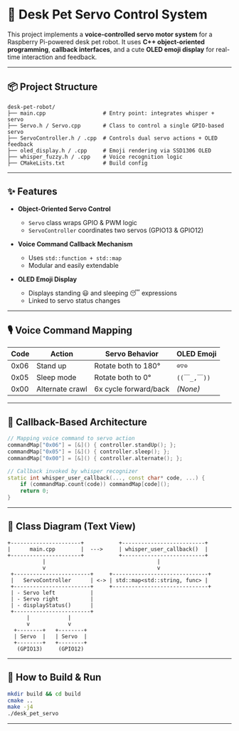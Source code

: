 # 🐾 Desk Pet Servo Control System

This project implements a **voice-controlled servo motor system** for a Raspberry Pi-powered desk pet robot. It uses **C++ object-oriented programming**, **callback interfaces**, and a cute **OLED emoji display** for real-time interaction and feedback.

---

## 📦 Project Structure

```
desk-pet-robot/
├── main.cpp                  # Entry point: integrates whisper + servo
├── Servo.h / Servo.cpp       # Class to control a single GPIO-based servo
├── ServoController.h / .cpp  # Controls dual servo actions + OLED feedback
├── oled_display.h / .cpp     # Emoji rendering via SSD1306 OLED
├── whisper_fuzzy.h / .cpp    # Voice recognition logic
├── CMakeLists.txt            # Build config
```

---

## ✨ Features

- **Object-Oriented Servo Control**
  - `Servo` class wraps GPIO & PWM logic
  - `ServoController` coordinates two servos (GPIO13 & GPIO12)

- **Voice Command Callback Mechanism**
  - Uses `std::function + std::map`
  - Modular and easily extendable

- **OLED Emoji Display**
  - Displays standing 😃 and sleeping 😴 expressions
  - Linked to servo status changes

---

## 🎙️ Voice Command Mapping

| Code   | Action           | Servo Behavior          | OLED Emoji |
|--------|------------------|--------------------------|-------------|
| 0x06   | Stand up         | Rotate both to 180°      | `⊙▽⊙`       |
| 0x05   | Sleep mode       | Rotate both to 0°        | `((￣_,￣))` |
| 0x00   | Alternate crawl  | 6x cycle forward/back    | *(None)*    |

---

## 🔁 Callback-Based Architecture

```cpp
// Mapping voice command to servo action
commandMap["0x06"] = [&]() { controller.standUp(); };
commandMap["0x05"] = [&]() { controller.sleep(); };
commandMap["0x00"] = [&]() { controller.alternate(); };

// Callback invoked by whisper recognizer
static int whisper_user_callback(..., const char* code, ...) {
    if (commandMap.count(code)) commandMap[code]();
    return 0;
}
```

---

## 🧱 Class Diagram (Text View)

```
+----------------------+           +--------------------------+
|      main.cpp        |  --->     | whisper_user_callback()  |
+----------------------+           +--------------------------+
           |                                   |
           v                                   v
 +------------------------+     +------------------------------+
 |   ServoController      | <-> | std::map<std::string, func> |
 +------------------------+     +------------------------------+
 | - Servo left           |
 | - Servo right          |
 | - displayStatus()      |
 +------------------------+
      |            |
      v            v
  +--------+   +--------+
  | Servo  |   | Servo  |
  +--------+   +--------+
   (GPIO13)     (GPIO12)
```

---

## 🧪 How to Build & Run

```bash
mkdir build && cd build
cmake ..
make -j4
./desk_pet_servo
```

---


